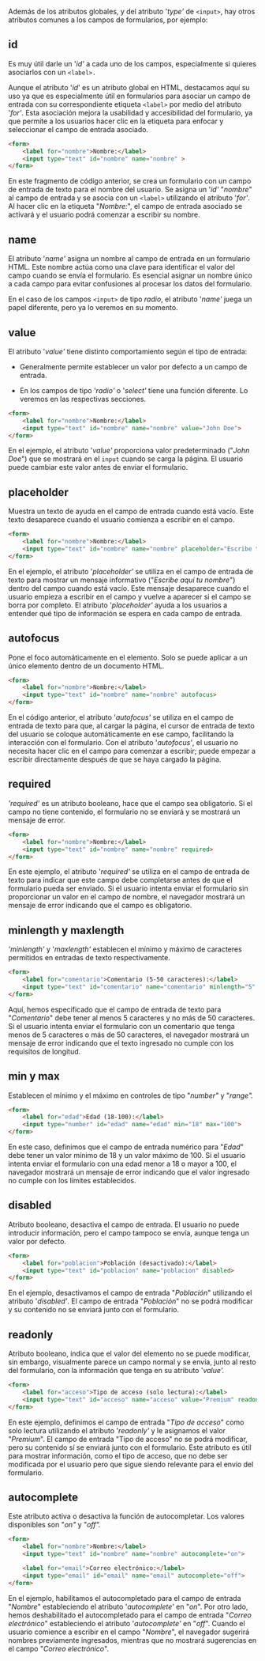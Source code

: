 Además de los atributos globales, y del atributo '_type'_ de `<input>`, hay otros atributos comunes a los campos de formularios, por ejemplo: 
## id

Es muy útil darle un '_id'_ a cada uno de los campos, especialmente si quieres asociarlos con un `<label>.`

Aunque el atributo '_id_' es un atributo global en HTML, destacamos aquí su uso ya que es especialmente útil en formularios para asociar un campo de entrada con su correspondiente etiqueta `<label>` por medio del atributo '_for'_. Esta asociación mejora la usabilidad y accesibilidad del formulario, ya que permite a los usuarios hacer clic en la etiqueta para enfocar y seleccionar el campo de entrada asociado.

```HTML
<form>
    <label for="nombre">Nombre:</label>
    <input type="text" id="nombre" name="nombre" >
</form>
```

En este fragmento de código anterior, se crea un formulario con un campo de entrada de texto para el nombre del usuario. Se asigna un '_id'_ "_nombre_" al campo de entrada y se asocia con un `<label>` utilizando el atributo '_for'_. Al hacer clic en la etiqueta "_Nombre:_", el campo de entrada asociado se activará y el usuario podrá comenzar a escribir su nombre.

## name

El atributo '_name'_ asigna un nombre al campo de entrada en un formulario HTML. Este nombre actúa como una clave para identificar el valor del campo cuando se envía el formulario. Es esencial asignar un nombre único a cada campo para evitar confusiones al procesar los datos del formulario.

En el caso de los campos `<input>` de tipo _radio_, el atributo '_name'_ juega un papel diferente, pero ya lo veremos en su momento.

## value

El atributo '_value'_ tiene distinto comportamiento según el tipo de entrada:

- Generalmente permite establecer un valor por defecto a un campo de entrada.
    
- En los campos de tipo '_radio'_ o '_select'_ tiene una función diferente. Lo veremos en las respectivas secciones.

```HTML
<form>
    <label for="nombre">Nombre:</label>
    <input type="text" id="nombre" name="nombre" value="John Doe">
</form>
```

En el ejemplo, el atributo '_value'_ proporciona valor predeterminado ("_John Doe_") que se mostrará en el `input` cuando se carga la página. El usuario puede cambiar este valor antes de enviar el formulario.

## placeholder

Muestra un texto de ayuda en el campo de entrada cuando está vacío. Este texto desaparece cuando el usuario comienza a escribir en el campo.

```HTML
<form>
    <label for="nombre">Nombre:</label>
    <input type="text" id="nombre" name="nombre" placeholder="Escribe tu nombre aquí">
</form>
```

En el ejemplo, el atributo '_placeholder'_ se utiliza en el campo de entrada de texto para mostrar un mensaje informativo ("_Escribe aquí tu nombre_") dentro del campo cuando está vacío. Este mensaje desaparece cuando el usuario empieza a escribir en el campo y vuelve a aparecer si el campo se borra por completo. El atributo '_placeholder'_ ayuda a los usuarios a entender qué tipo de información se espera en cada campo de entrada.


## autofocus

Pone el foco automáticamente en el elemento. Solo se puede aplicar a un único elemento dentro de un documento HTML.

```HTML
<form>
    <label for="nombre">Nombre:</label>
    <input type="text" id="nombre" name="nombre" autofocus>
</form>
```

En el código anterior, el atributo '_autofocus'_ se utiliza en el campo de entrada de texto para que, al cargar la página, el cursor de entrada de texto del usuario se coloque automáticamente en ese campo, facilitando la interacción con el formulario. Con el atributo '_autofocus'_, el usuario no necesita hacer clic en el campo para comenzar a escribir; puede empezar a escribir directamente después de que se haya cargado la página.


## required

_'required'_ es un atributo booleano, hace que el campo sea obligatorio. Si el campo no tiene contenido, el formulario no se enviará y se mostrará un mensaje de error.

```HTML
<form>
    <label for="nombre">Nombre:</label>
    <input type="text" id="nombre" name="nombre" required>
</form>
```

En este ejemplo, el atributo '_required'_ se utiliza en el campo de entrada de texto para indicar que este campo debe completarse antes de que el formulario pueda ser enviado. Si el usuario intenta enviar el formulario sin proporcionar un valor en el campo de nombre, el navegador mostrará un mensaje de error indicando que el campo es obligatorio.


## minlength y maxlength

_'minlength'_ y '_maxlength'_ establecen el mínimo y máximo de caracteres permitidos en entradas de texto respectivamente.

```HTML
<form>
    <label for="comentario">Comentario (5-50 caracteres):</label>
    <input type="text" id="comentario" name="comentario" minlength="5" maxlength="50">
</form>
```

Aquí, hemos especificado que el campo de entrada de texto para "_Comentario_" debe tener al menos 5 caracteres y no más de 50 caracteres. Si el usuario intenta enviar el formulario con un comentario que tenga menos de 5 caracteres o más de 50 caracteres, el navegador mostrará un mensaje de error indicando que el texto ingresado no cumple con los requisitos de longitud.


## min y max

Establecen el mínimo y el máximo en controles de tipo "_number"_ y "_range"._

```HTML
<form>
    <label for="edad">Edad (18-100):</label>
    <input type="number" id="edad" name="edad" min="18" max="100">
</form>
```

En este caso, definimos que el campo de entrada numérico para "_Edad_" debe tener un valor mínimo de 18 y un valor máximo de 100. Si el usuario intenta enviar el formulario con una edad menor a 18 o mayor a 100, el navegador mostrará un mensaje de error indicando que el valor ingresado no cumple con los límites establecidos.


## disabled

Atributo booleano, desactiva el campo de entrada. El usuario no puede introducir información, pero el campo tampoco se envía, aunque tenga un valor por defecto.

```HTML
<form>
	<label for="poblacion">Población (desactivado):</label>
    <input type="text" id="poblacion" name="poblacion" disabled>
</form>
```

En el ejemplo, desactivamos el campo de entrada "_Población_" utilizando el atributo '_disabled'_. El campo de entrada "_Población_" no se podrá modificar y su contenido no se enviará junto con el formulario.


## readonly

Atributo booleano, indica que el valor del elemento no se puede modificar, sin embargo, visualmente parece un campo normal y se envía, junto al resto del formulario, con la información que tenga en su atributo '_value'._

```HTML
<form>
    <label for="acceso">Tipo de acceso (solo lectura):</label>
    <input type="text" id="acceso" name="acceso" value="Premium" readonly>
</form>
```

En este ejemplo, definimos el campo de entrada "_Tipo de acceso_" como solo lectura utilizando el atributo '_readonly'_ y le asignamos el valor "_Premium_". El campo de entrada "Tipo de acceso" no se podrá modificar, pero su contenido sí se enviará junto con el formulario. Este atributo es útil para mostrar información, como el tipo de acceso, que no debe ser modificada por el usuario pero que sigue siendo relevante para el envío del formulario.


## autocomplete

Este atributo activa o desactiva la función de autocompletar. Los valores disponibles son "_on"_ y "_off"._

```HTML
<form>
    <label for="nombre">Nombre:</label>
    <input type="text" id="nombre" name="nombre" autocomplete="on">

    <label for="email">Correo electrónico:</label>
    <input type="email" id="email" name="email" autocomplete="off">
</form>
```

En el ejemplo, habilitamos el autocompletado para el campo de entrada "_Nombre_" estableciendo el atributo '_autocomplete'_ en "_on_". Por otro lado, hemos deshabilitado el autocompletado para el campo de entrada "_Correo electrónico_" estableciendo el atributo '_autocomplete'_ en "_off_". Cuando el usuario comience a escribir en el campo "_Nombre_", el navegador sugerirá nombres previamente ingresados, mientras que no mostrará sugerencias en el campo "_Correo electrónico_".
